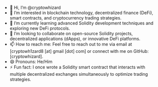 - 👋 Hi, I’m @cryptowhizard
- 👀 I’m interested in blockchain technology, decentralized finance (DeFi), smart contracts, and cryptocurrency trading strategies.
- 🌱 I’m currently learning advanced Solidity development techniques and exploring new DeFi protocols.
- 💞️ I’m looking to collaborate on open-source Solidity projects, decentralized applications (dApps), or innovative DeFi platforms.
- 📫 How to reach me: Feel free to reach out to me via email at [cryptowh1zard8 [at] gmail [dot] com] or connect with me on GitHub: [cryptowhizard].
- 😄 Pronouns: He/Him
- ⚡ Fun fact: I once wrote a Solidity smart contract that interacts with multiple decentralized exchanges simultaneously to optimize trading strategies.

<!---
cryptowhizard/cryptowhizard is a ✨ special ✨ repository because its `README.md` (this file) appears on your GitHub profile.
You can click the Preview link to take a look at your changes.
--->
